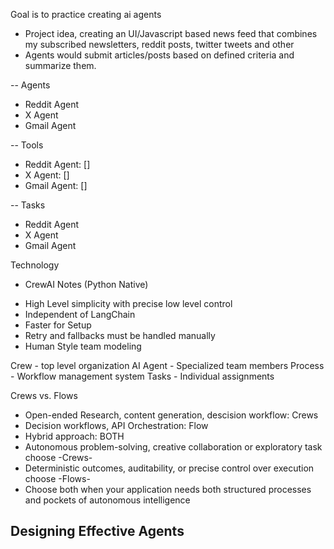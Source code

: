 Goal is to practice creating ai agents

- Project idea, creating an UI/Javascript based news feed that combines my subscribed newsletters, reddit posts, twitter tweets and other
- Agents would submit articles/posts based on defined criteria and summarize them.

-- Agents

- Reddit Agent
- X Agent
- Gmail Agent

-- Tools

- Reddit Agent: []
- X Agent: []
- Gmail Agent: []

-- Tasks

- Reddit Agent
- X Agent
- Gmail Agent

Technology

- CrewAI Notes (Python Native)

* High Level simplicity with precise low level control
* Independent of LangChain
* Faster for Setup
* Retry and fallbacks must be handled manually
* Human Style team modeling

Crew - top level organization
AI Agent - Specialized team members
Process - Workflow management system
Tasks - Individual assignments

Crews vs. Flows

- Open-ended Research, content generation, descision workflow: Crews
- Decision workflows, API Orchestration: Flow
- Hybrid approach: BOTH
- Autonomous problem-solving, creative collaboration or exploratory task choose -Crews-
- Deterministic outcomes, auditability, or precise control over execution choose -Flows-
- Choose both when your application needs both structured processes and pockets of autonomous intelligence

Designing Effective Agents
- 